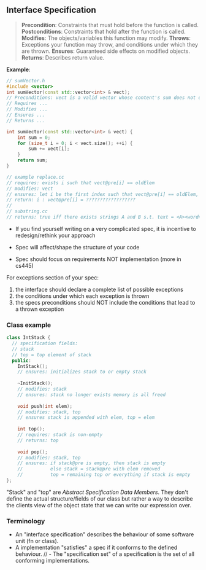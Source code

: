 ## Interface Specification

> **Precondition**: Constraints that must hold before the function is called. 
> **Postconditions**: Constraints that hold after the function is called. 
> **Modifies**: The objects/variables this function may modify.
> **Throws**: Exceptions your function may throw, and conditions under which they are thrown.
> **Ensures**: Guaranteed side effects on modified objects.
> **Returns**: Describes return value.


**Example**:
```cpp
// sumVector.h
#include <vector>
int sumVector(const std::vector<int> & vect);
// Preconditions: vect is a valid vector whose content's sum does not overflow.
// Requires ...
// Modifies ...
// Ensures ...
// Returns ...

int sumVector(const std::vector<int> & vect) {
    int sum = 0;
    for (size_t i = 0; i < vect.size(); ++i) {
        sum += vect[i];
    }
    return sum;
}
```
```cpp
// example replace.cc
// requires: exists i such that vect@pre[i] == oldElem
// modifies: vect
// ensures: let i be the first index such that vect@pre[i] == oldElem, vect[i] == newElem and all other indicies are unchanged
// return: i : vect@pre[i] = ??????????????????
//
// substring.cc
// returns: true iff there exists strings A and B s.t. text = <A><word><B>
```

- If you find yourself writing on a very complicated spec, it is incentive to redesign/rethink your approach

- Spec will affect/shape the structure of your code

- Spec should focus on requirements NOT implementation (more in cs445)


For exceptions section of your spec:
1. the interface should declare a complete list of possible exceptions
2. the conditions under which each exception is thrown
3. the specs preconditions should NOT include the conditions that lead to a thrown exception


### Class example 
```cpp
class IntStack {
  // specification fields:
  // stack
  // top = top element of stack
  public:
    IntStack();
    // ensures: initializes stack to or empty stack
    
    ~InitStack();
    // modifies: stack
    // ensures: stack no longer exists memory is all freed
    
    void push(int elem);
    // modifies: stack, top
    // ensures stack is appended with elem, top = elem
    
    int top();
    // requires: stack is non-empty
    // returns: top
    
    void pop();
    // modifies: stack, top
    // ensures: if stack@pre is empty, then stack is empty
    //          else stack = stack@pre with elem removed
    //          top = remaining top or everything if stack is empty
};
```    
"Stack" and "top" are *Abstract Specification Data Members*. They don't define the actual structure/fields of our class but rather a way to describe the clients view of the object state that we can write our expression over.


### Terminology
- An "interface specification" describes the behaviour of some software unit (fn or class).
- A implementation "satisfies" a spec if it conforms to the defined behaviour.
// - The "specification set" of a specification is the set of all conforming implementations.


